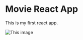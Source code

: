 # Movie React App

This is my first react app. 

![This image](https://github.com/om04an/Movieland.github.io/blob/master/image_2023-05-14_03-46-48.png)
